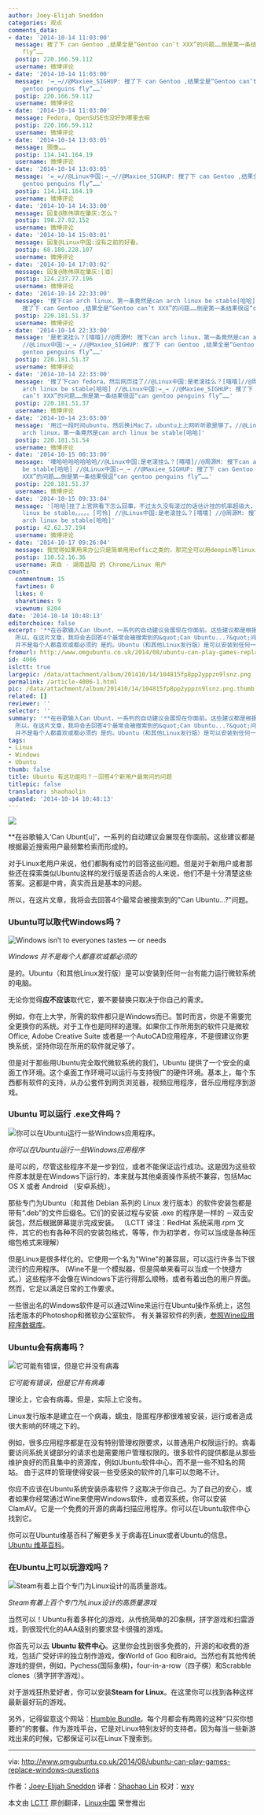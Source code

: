 ```yaml
---
author: Joey-Elijah Sneddon
categories: 观点
comments_data:
- date: '2014-10-14 11:03:00'
  message: 搜了下 can Gentoo ,结果全是“Gentoo can’t XXX”的问题……倒是第一条结果很逗“can gentoo penguins
    fly”……
  postip: 220.166.59.112
  username: 微博评论
- date: '2014-10-14 11:03:00'
  message: '→_→//@Maxiee_SIGHUP: 搜了下 can Gentoo ,结果全是“Gentoo can’t XXX”的问题……倒是第一条结果很逗“can
    gentoo penguins fly”……'
  postip: 220.166.59.112
  username: 微博评论
- date: '2014-10-14 11:03:00'
  message: Fedora, OpenSUSE也没好到哪里去嘛
  postip: 220.166.59.112
  username: 微博评论
- date: '2014-10-14 13:03:05'
  message: 頭像……
  postip: 114.141.164.19
  username: 微博评论
- date: '2014-10-14 13:03:05'
  message: '=_=//@Linux中国:→_→//@Maxiee_SIGHUP: 搜了下 can Gentoo ,结果全是“Gentoo can’t XXX”的问题……倒是第一条结果很逗“can
    gentoo penguins fly”……'
  postip: 114.141.164.19
  username: 微博评论
- date: '2014-10-14 14:33:00'
  message: 回复@陈伟琪在肇庆:怎么？
  postip: 198.27.82.152
  username: 微博评论
- date: '2014-10-14 15:03:01'
  message: 回复@Linux中国:沒有之前的好看。
  postip: 68.180.228.107
  username: 微博评论
- date: '2014-10-14 17:03:02'
  message: 回复@陈伟琪在肇庆:[泪]
  postip: 124.237.77.196
  username: 微博评论
- date: '2014-10-14 22:33:00'
  message: '搜下can arch linux，第一条竟然是can arch linux be stable[哈哈] //@Linux中国:→_→ //@Maxiee_SIGHUP:
    搜了下 can Gentoo ,结果全是“Gentoo can’t XXX”的问题……倒是第一条结果很逗“can gentoo penguins fly”……'
  postip: 220.181.51.37
  username: 微博评论
- date: '2014-10-14 22:33:00'
  message: '是老滚挂么？[嘻嘻]//@周源M: 搜下can arch linux，第一条竟然是can arch linux be stable[哈哈]
    //@Linux中国:→_→ //@Maxiee_SIGHUP: 搜了下 can Gentoo ,结果全是“Gentoo can’t XXX”的问题……倒是第一条结果很逗“can
    gentoo penguins fly”……'
  postip: 220.181.51.37
  username: 微博评论
- date: '2014-10-14 22:33:00'
  message: '搜了下can fedora，然后网页挂了//@Linux中国:是老滚挂么？[嘻嘻]//@周源M: 搜下can arch linux，第一条竟然是can
    arch linux be stable[哈哈] //@Linux中国:→_→ //@Maxiee_SIGHUP: 搜了下 can Gentoo ,结果全是“Gentoo
    can’t XXX”的问题……倒是第一条结果很逗“can gentoo penguins fly”……'
  postip: 220.181.51.37
  username: 微博评论
- date: '2014-10-14 23:03:00'
  message: '用过一段时间ubuntu，然后换iMac了。ubuntu上上网听听歌是够了。//@Linux中国: 是老滚挂么？[嘻嘻]//@周源M: 搜下can
    arch linux，第一条竟然是can arch linux be stable[哈哈]'
  postip: 220.181.51.54
  username: 微博评论
- date: '2014-10-15 00:33:00'
  message: '噗哈哈哈哈哈哈哈//@Linux中国:是老滚挂么？[嘻嘻]//@周源M: 搜下can arch linux，第一条竟然是can arch linux
    be stable[哈哈] //@Linux中国:→_→ //@Maxiee_SIGHUP: 搜了下 can Gentoo ,结果全是“Gentoo can’t
    XXX”的问题……倒是第一条结果很逗“can gentoo penguins fly”……'
  postip: 220.181.51.37
  username: 微博评论
- date: '2014-10-15 09:33:04'
  message: '[哈哈]挂了上官网看下怎么回事，不过太久没有滚过的话估计挂的机率超级大，话说，我用arch那么久，没有很不稳定的说，第一条竟然是can arch
    linux be stable。。。。。[可怜] //@Linux中国:是老滚挂么？[嘻嘻] //@周源M: 搜下can arch linux，第一条竟然是can
    arch linux be stable[哈哈]'
  postip: 42.62.37.194
  username: 微博评论
- date: '2014-10-17 09:26:04'
  message: 我觉得如果用来办公只是简单用用offic之类的，那完全可以用deepin等linux发行版来代替windows。
  postip: 110.52.16.36
  username: 来自 - 湖南益阳 的 Chrome/Linux 用户
count:
  commentnum: 15
  favtimes: 0
  likes: 0
  sharetimes: 9
  viewnum: 8204
date: '2014-10-14 10:48:13'
editorchoice: false
excerpt: '**在谷歌输入Can Ubunt，一系列的自动建议会展现在你面前。这些建议都是根据最近搜索用户最频繁检索而形成的。 对于Linux老用户来说，他们都胸有成竹的回答这些问题。但是对于新用户或者那些还在探索类似Ubuntu这样的发行版是否适合的人来说，他们不是十分清楚这些答案。这都是中肯，真实而且是基本的问题。
  所以，在这片文章，我将会去回答4个最常会被搜索到的&quot;Can Ubuntu...?&quot;问题。 Ubuntu可以取代Windows吗？  Windows
  并不是每个人都喜欢或都必须的 是的。Ubuntu（和其他Linux发行版）是可以安装到任何一台有能力运行微软系统的电脑'
fromurl: http://www.omgubuntu.co.uk/2014/08/ubuntu-can-play-games-replace-windows-questions
id: 4006
islctt: true
largepic: /data/attachment/album/201410/14/104815fp8pp2yppzn9lsnz.png
permalink: /article-4006-1.html
pic: /data/attachment/album/201410/14/104815fp8pp2yppzn9lsnz.png.thumb.jpg
related: []
reviewer: ''
selector: ''
summary: '**在谷歌输入Can Ubunt，一系列的自动建议会展现在你面前。这些建议都是根据最近搜索用户最频繁检索而形成的。 对于Linux老用户来说，他们都胸有成竹的回答这些问题。但是对于新用户或者那些还在探索类似Ubuntu这样的发行版是否适合的人来说，他们不是十分清楚这些答案。这都是中肯，真实而且是基本的问题。
  所以，在这片文章，我将会去回答4个最常会被搜索到的&quot;Can Ubuntu...?&quot;问题。 Ubuntu可以取代Windows吗？  Windows
  并不是每个人都喜欢或都必须的 是的。Ubuntu（和其他Linux发行版）是可以安装到任何一台有能力运行微软系统的电脑'
tags:
- Linux
- Windows
- Ubuntu
thumb: false
title: Ubuntu 有这功能吗？－回答4个新用户最常问的问题
titlepic: false
translator: shaohaolin
updated: '2014-10-14 10:48:13'
---
```


![](/data/attachment/album/201410/14/104815fp8pp2yppzn9lsnz.png)


\*\*在谷歌输入‘Can Ubunt[u]’，一系列的自动建议会展现在你面前。这些建议都是根据最近搜索用户最频繁检索而形成的。


对于Linux老用户来说，他们都胸有成竹的回答这些问题。但是对于新用户或者那些还在探索类似Ubuntu这样的发行版是否适合的人来说，他们不是十分清楚这些答案。这都是中肯，真实而且是基本的问题。


所以，在这片文章，我将会去回答4个最常会被搜索到的"Can Ubuntu...?"问题。


### Ubuntu可以取代Windows吗？


![Windows isn’t to everyones tastes — or needs](/data/attachment/album/201410/14/104818wfgri5g1571r8cx1.png)


*Windows 并不是每个人都喜欢或都必须的*


是的。Ubuntu（和其他Linux发行版）是可以安装到任何一台有能力运行微软系统的电脑。


无论你觉得**应不应该**取代它，要不要替换只取决于你自己的需求。


例如，你在上大学，所需的软件都只是Windows而已。暂时而言，你是不需要完全更换你的系统。对于工作也是同样的道理。如果你工作所用到的软件只是微软Office, Adobe Creative Suite 或者是一个AutoCAD应用程序，不是很建议你更换系统，坚持你现在所用的软件就足够了。


但是对于那些用Ubuntu完全取代微软系统的我们，Ubuntu 提供了一个安全的桌面工作环境。这个桌面工作环境可以运行与支持很广的硬件环境。基本上，每个东西都有软件的支持，从办公套件到网页浏览器，视频应用程序，音乐应用程序到游戏。


### Ubuntu 可以运行 .exe文件吗？


![你可以在Ubuntu运行一些Windows应用程序。](/data/attachment/album/201410/14/104819dbbdn6118pqjge7z.png)


*你可以在Ubuntu运行一些Windows应用程序*


是可以的，尽管这些程序不是一步到位，或者不能保证运行成功。这是因为这些软件原本就是在Windows下运行的，本来就与其他桌面操作系统不兼容，包括Mac OS X 或者 Android （安卓系统）。


那些专门为Ubuntu（和其他 Debian 系列的 Linux 发行版本）的软件安装包都是带有“.deb”的文件后缀名。它们的安装过程与安装 .exe 的程序是一样的 －双击安装包，然后根据屏幕提示完成安装。 （LCTT 译注：RedHat 系统采用.rpm 文件，其它的也有各种不同的安装包格式，等等，作为初学者，你可以当成是各种压缩包格式来理解）


但是Linux是很多样化的。它使用一个名为"Wine"的兼容层，可以运行许多当下很流行的应用程序。 (Wine不是一个模拟器，但是简单来看可以当成一个快捷方式。）这些程序不会像在Windows下运行得那么顺畅，或者有着出色的用户界面。然而，它足以满足日常的工作要求。


一些很出名的Windows软件是可以通过Wine来运行在Ubuntu操作系统上，这包括老版本的Photoshop和微软办公室软件。 有关兼容软件的列表，[参照Wine应用程序数据库](https://appdb.winehq.org/)。


### Ubuntu会有病毒吗？


![它可能有错误，但是它并没有病毒](/data/attachment/album/201410/14/104820kzf5i888vitz9fiv.jpg)


*它可能有错误，但是它并有病毒*


理论上，它会有病毒。但是，实际上它没有。


Linux发行版本是建立在一个病毒，蠕虫，隐匿程序都很难被安装，运行或者造成很大影响的环境之下的。


例如，很多应用程序都是在没有特别管理权限要求，以普通用户权限运行的。病毒要访问系统关键部分的请求也是需要用户管理权限的。很多软件的提供都是从那些维护良好的而且集中的资源库，例如Ubuntu软件中心，而不是一些不知名的网站。 由于这样的管理使得安装一些受感染的软件的几率可以忽略不计。


你应不应该在Ubuntu系统安装杀毒软件？这取决于你自己。为了自己的安心，或者如果你经常通过Wine来使用Windows软件，或者双系统，你可以安装ClamAV。它是一个免费的开源的病毒扫描应用程序。你可以在Ubuntu软件中心找到它。


你可以在Ubuntu维基百科了解更多关于病毒在Linux或者Ubuntu的信息。 [Ubuntu 维基百科](https://help.ubuntu.com/community/Antivirus)。


### 在Ubuntu上可以玩游戏吗？


![Steam有着上百个专门为Linux设计的高质量游戏。](/data/attachment/album/201410/14/104822lih3dihlihh0e3iz.jpg)


*Steam有着上百个专门为Linux设计的高质量游戏*


当然可以！Ubuntu有着多样化的游戏，从传统简单的2D象棋，拼字游戏和扫雷游戏，到很现代化的AAA级别的要求显卡很强的游戏。


你首先可以去 **Ubuntu 软件中心**。这里你会找到很多免费的，开源的和收费的游戏，包括广受好评的独立制作游戏，像World of Goo 和Braid。当然也有其他传统游戏的提供，例如，Pychess(国际象棋)，four-in-a-row（四子棋）和Scrabble clones（猜字拼字游戏）。


对于游戏狂热爱好者，你可以安装**Steam for Linux**。在这里你可以找到各种这样最新最好玩的游戏。


另外，记得留意这个网站：[Humble Bundle](https://www.humblebundle.com/)。每个月都会有两周的这种“只买你想要的”的套餐。作为游戏平台，它是对Linux特别友好的支持者。因为每当一些新游戏出来的时候，它都保证可以在Linux下搜索到。




---


via: <http://www.omgubuntu.co.uk/2014/08/ubuntu-can-play-games-replace-windows-questions>


作者：[Joey-Elijah Sneddon](https://plus.google.com/117485690627814051450/?rel=author) 译者：[Shaohao Lin](https://github.com/shaohaolin) 校对：[wxy](https://github.com/wxy)


本文由 [LCTT](https://github.com/LCTT/TranslateProject) 原创翻译，[Linux中国](http://linux.cn/) 荣誉推出